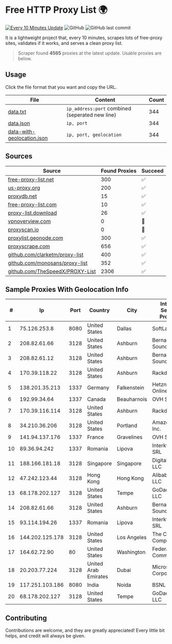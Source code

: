 
# Free HTTP Proxy List 🌍

[![Every 10 Minutes Update](https://github.com/mertguvencli/http-proxy-list/actions/workflows/main.yml/badge.svg?branch=main)](https://github.com/mertguvencli/http-proxy-list/actions/workflows/main.yml)
![GitHub](https://img.shields.io/github/license/mertguvencli/http-proxy-list)
![GitHub last commit](https://img.shields.io/github/last-commit/mertguvencli/http-proxy-list)

It is a lightweight project that, every 10 minutes, scrapes lots of free-proxy sites, validates if it works, and serves a clean proxy list.


> Scraper found **4565** proxies at the latest update. Usable proxies are below.

## Usage

Click the file format that you want and copy the URL.


|File|Content|Count|
|----|-------|-----|
|[data.txt](https://raw.githubusercontent.com/mertguvencli/http-proxy-list/main/proxy-list/data.txt)|`ip_address:port` combined (seperated new line)|344|
|[data.json](https://raw.githubusercontent.com/mertguvencli/http-proxy-list/main/proxy-list/data.json)|`ip, port`|344|
|[data-with-geolocation.json](https://raw.githubusercontent.com/mertguvencli/http-proxy-list/main/proxy-list/data-with-geolocation.json)|`ip, port, geolocation`|344|

## Sources

|Source|Found Proxies|Succeed|
|------|-------------|-------|
|[free-proxy-list.net](https://free-proxy-list.net)|300|✅|
|[us-proxy.org](https://www.us-proxy.org)|200|✅|
|[proxydb.net](http://proxydb.net)|15|✅|
|[free-proxy-list.com](https://free-proxy-list.com/?page=&port=&type%5B%5D=http&type%5B%5D=https&up_time=0&search=Search)|10|✅|
|[proxy-list.download](https://www.proxy-list.download/HTTP)|26|✅|
|[vpnoverview.com](https://vpnoverview.com/privacy/anonymous-browsing/free-proxy-servers)|0|🚫|
|[proxyscan.io](https://www.proxyscan.io)|0|🚫|
|[proxylist.geonode.com](https://proxylist.geonode.com/api/proxy-list?limit=300&page=1&sort_by=lastChecked&sort_type=desc&protocols=http,https)|300|✅|
|[proxyscrape.com](https://api.proxyscrape.com/v2/?request=displayproxies&protocol=http&timeout=10000&country=all&ssl=all&anonymity=all)|656|✅|
|[github.com/clarketm/proxy-list](https://raw.githubusercontent.com/clarketm/proxy-list/master/proxy-list-raw.txt)|400|✅|
|[github.com/monosans/proxy-list](https://raw.githubusercontent.com/monosans/proxy-list/main/proxies/http.txt)|352|✅|
|[github.com/TheSpeedX/PROXY-List](https://raw.githubusercontent.com/TheSpeedX/PROXY-List/master/http.txt)|2306|✅|


## Sample Proxies With Geolocation Info

|#|Ip|Port|Country|City|Internet Service Provider|
|-|--|----|-------|----|-------------------------|
|1|75.126.253.8|8080|United States|Dallas|SoftLayer|
|2|208.82.61.66|3128|United States|Ashburn|Bernardi Sounds|
|3|208.82.61.12|3128|United States|Ashburn|Bernardi Sounds|
|4|170.39.118.22|3128|United States|Ashburn|Rackdog, LLC|
|5|138.201.35.213|1337|Germany|Falkenstein|Hetzner Online GmbH|
|6|192.99.34.64|1337|Canada|Beauharnois|OVH SAS|
|7|170.39.116.114|3128|United States|Ashburn|Rackdog, LLC|
|8|34.210.36.206|3128|United States|Portland|Amazon.com, Inc.|
|9|141.94.137.176|1337|France|Gravelines|OVH SAS|
|10|89.36.94.242|1337|Romania|Lipova|Interkvm Host SRL|
|11|188.166.181.18|3128|Singapore|Singapore|DigitalOcean, LLC|
|12|47.242.123.44|3128|Hong Kong|Hong Kong|Alibaba.com LLC|
|13|68.178.202.127|3128|United States|Tempe|GoDaddy.com, LLC|
|14|208.82.61.66|3128|United States|Ashburn|Bernardi Sounds|
|15|93.114.194.26|1337|Romania|Lipova|Interkvm Host SRL|
|16|144.202.125.178|3128|United States|Los Angeles|The Constant Company|
|17|164.62.72.90|80|United States|Washington|Federal Trade Commission|
|18|20.203.77.224|3128|United Arab Emirates|Dubai|Microsoft Corporation|
|19|117.251.103.186|8080|India|Noida|BSNL Internet|
|20|68.178.202.127|3128|United States|Tempe|GoDaddy.com, LLC|



## Contributing

Contributions are welcome, and they are greatly appreciated! Every
little bit helps, and credit will always be given.

